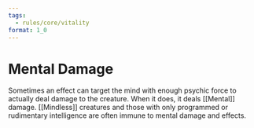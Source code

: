 ```yaml
---
tags:
  - rules/core/vitality
format: 1_0
---
```

# Mental Damage

Sometimes an effect can target the mind with enough psychic force to actually deal damage to the creature. When it does, it deals [[Mental]] damage. [[Mindless]] creatures and those with only programmed or rudimentary intelligence are often immune to mental damage and effects.